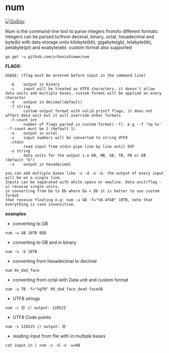 # num
[![GoDoc](https://godoc.org/github.com/google/gopacket?status.svg)](https://godoc.org/github.com/urbanishimwe/num)

Num is the command-line tool to parse integers from/to different formats.
Integers can be parsed to/from decimal, binary, octal, hexadecimal and byte(b) with data storage units kilobyte(kb),
gigabyte(gb), telabyte(tb), petabyte(pt) and exabyte(eb). custom format also supported

```
go get -u github.com/urbanishimwe/num
```

**FLAGS:**
```
USAGE: (flag must be entered before input in the command line)

  -b    output in binary
  -c    input will be treated as UTF8 characters. it doesn't allow data units and multiple bases, custom format will be applied on every character
  -d    output in decimal(default)
  -f string
        custom output format with valid printf flags, it does not affect data unit but it will override other formats
  -f-count int
        number of flags parsed in custom format(--f). e.g --f '%q %x' --f-count must be 2 (default 1)
  -o    output in octal
  -s    input numbers will be converted to string UTF8
  -stdin
        read input from stdin pipe line by line until EOF
  -u string
        data units for the output i.e KB, MB, GB, TB, PB or EB (default "b")
  -x    output in hexadecimal

you can add multiple bases like -x -d -o -b. the output of every input will be on a single line.
Inputs can be separated with white space or newline. Data unit(flag -u) receive single units,
in converting from Da to Db where Da > Db it is better to use custom format
that receive floating e.g: num -u GB -f="%0.4fGB" 10TB, note that everything is case insensitive.
```

**examples**

- converting to GB
```
num -u GB 10TB 8EB
```

- converting to GB and in binary
```
num -u -b 10TB
```

- converting from hexadecimal to decimal
```
num 0x_dad_face
```

- converting from octal with Data unit and custom format
```
num -u TB -f="%gTB" 0X_dad_face_dead_faceGB
```

- UTF8 strings
```
num -c 😍 // output: 128525
```

- UTF8 Code points
```
num -s 128525 // output: 😍
```

- reading input from file with in multiple bases
```
cat input.in | num -x -d -o -u=KB
```
